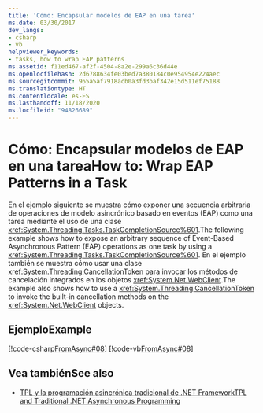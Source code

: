 ```yaml
---
title: 'Cómo: Encapsular modelos de EAP en una tarea'
ms.date: 03/30/2017
dev_langs:
- csharp
- vb
helpviewer_keywords:
- tasks, how to wrap EAP patterns
ms.assetid: f11ed467-af2f-4504-8a2e-299a6c36d44e
ms.openlocfilehash: 2d6788634fe03bed7a380184c0e954954e224aec
ms.sourcegitcommit: 965a5af7918acb0a3fd3baf342e15d511ef75188
ms.translationtype: HT
ms.contentlocale: es-ES
ms.lasthandoff: 11/18/2020
ms.locfileid: "94826689"
---
```

# <a name="how-to-wrap-eap-patterns-in-a-task"></a><span data-ttu-id="d5cd2-102">Cómo: Encapsular modelos de EAP en una tarea</span><span class="sxs-lookup"><span data-stu-id="d5cd2-102">How to: Wrap EAP Patterns in a Task</span></span>
<span data-ttu-id="d5cd2-103">En el ejemplo siguiente se muestra cómo exponer una secuencia arbitraria de operaciones de modelo asincrónico basado en eventos (EAP) como una tarea mediante el uso de una clase <xref:System.Threading.Tasks.TaskCompletionSource%601>.</span><span class="sxs-lookup"><span data-stu-id="d5cd2-103">The following example shows how to expose an arbitrary sequence of Event-Based Asynchronous Pattern (EAP) operations as one task by using a <xref:System.Threading.Tasks.TaskCompletionSource%601>.</span></span> <span data-ttu-id="d5cd2-104">En el ejemplo también se muestra cómo usar una clase <xref:System.Threading.CancellationToken> para invocar los métodos de cancelación integrados en los objetos <xref:System.Net.WebClient>.</span><span class="sxs-lookup"><span data-stu-id="d5cd2-104">The example also shows how to use a <xref:System.Threading.CancellationToken> to invoke the built-in cancellation methods on the <xref:System.Net.WebClient> objects.</span></span>  
  
## <a name="example"></a><span data-ttu-id="d5cd2-105">Ejemplo</span><span class="sxs-lookup"><span data-stu-id="d5cd2-105">Example</span></span>  
 [!code-csharp[FromAsync#08](../../../samples/snippets/csharp/VS_Snippets_Misc/fromasync/cs/fromasync.cs#08)]
 [!code-vb[FromAsync#08](../../../samples/snippets/visualbasic/VS_Snippets_Misc/fromasync/vb/module1.vb#08)]  
  
## <a name="see-also"></a><span data-ttu-id="d5cd2-106">Vea también</span><span class="sxs-lookup"><span data-stu-id="d5cd2-106">See also</span></span>

- [<span data-ttu-id="d5cd2-107">TPL y la programación asincrónica tradicional de .NET Framework</span><span class="sxs-lookup"><span data-stu-id="d5cd2-107">TPL and Traditional .NET Asynchronous Programming</span></span>](tpl-and-traditional-async-programming.md)
